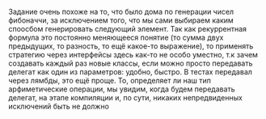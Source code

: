 ﻿Задание очень похоже на то, что было дома по генерации чисел фибоначчи, за исключением
того, что мы сами выбираем каким споосбом генерировать следующий элемент. Так как рекуррентная формула
это постоянно меняющееся понятие (то сумма двух предыдущих, то разность, то ещё какое-то выражение), то применять
стратегию через интерфейсы здесь как-то не особо уместно, т.к зачем создавать каждый раз новые классы, если
можно просто передавать делегат как один из параметров: удобно, быстро. В тестах передавал через лямбды, это ещё проще.
То, определяет ли наш тип арфиметические операции, мы увидим, когда будем передавать делегат, на этапе компиляции и, по сути,
никаких непредвиденных исключений быть не должно